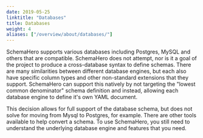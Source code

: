 ```yaml
---
date: 2019-05-25
linktitle: "Databases"
title: Databases
weight: 4
aliases: ["/overview/about/databases/"]
---
```


SchemaHero supports various databases including Postgres, MySQL and others that are compatible. SchemaHero does not attempt, nor is it a goal of the project to produce a cross-database syntax to define schemas. There are many similarities between different database engines, but each also have specific column types and other non-standard extensions that they support. SchemaHero can support this natively by not targeting the "lowest common denominator" schema definition and instead, allowing each database engine to define it's own YAML document.

This decision allows for full support of the database schema, but does not solve for moving from Mysql to Postgres, for example. There are other tools available to help convert a schema. To use SchemaHero, you still need to understand the underlying database engine and features that you need.
